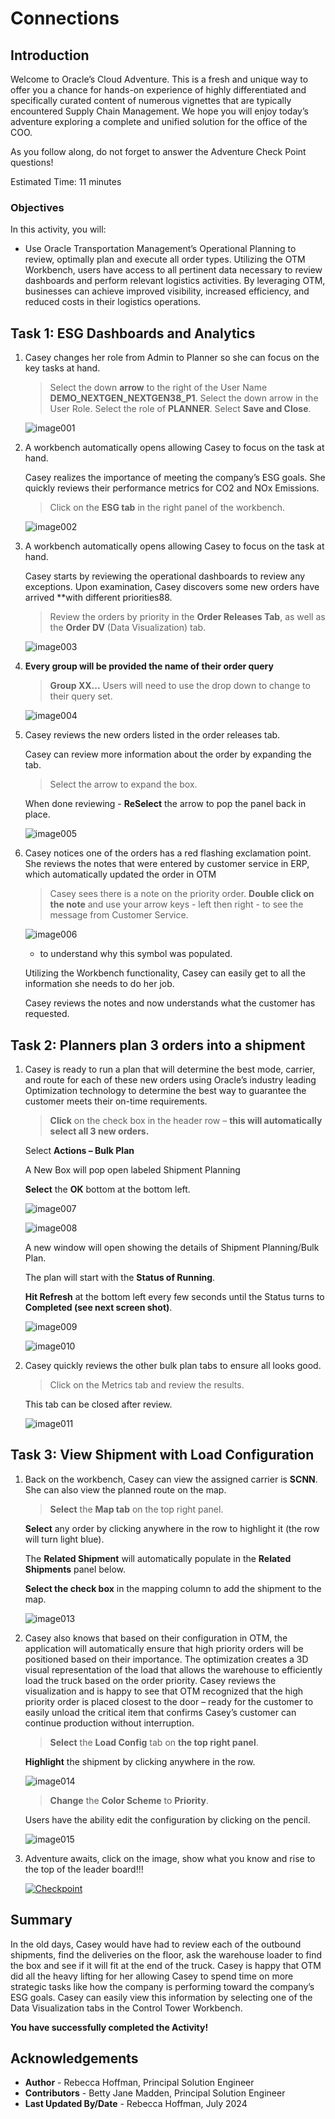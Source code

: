 # Connections

## Introduction

Welcome to Oracle’s Cloud Adventure.  This is a fresh and unique way to offer you a chance for hands-on experience of highly differentiated and specifically curated content of numerous vignettes that are typically encountered Supply Chain Management. We hope you will enjoy today’s adventure exploring a complete and unified solution for the office of the COO.

As you follow along, do not forget to answer the Adventure Check Point questions! 


Estimated Time: 11 minutes


### Objectives

In this activity, you will:
* Use Oracle Transportation Management’s Operational Planning to review, optimally plan and execute all order types. Utilizing the OTM Workbench, users have access to all pertinent data necessary to review dashboards and perform relevant logistics activities.  By leveraging OTM, businesses can achieve improved visibility, increased efficiency, and reduced costs in their logistics operations.


 



## Task 1: ESG Dashboards and Analytics 

1. Casey changes her role from Admin to Planner so she can focus on the key tasks at hand.

    > Select the down **arrow** to the right of the User Name **DEMO_NEXTGEN_NEXTGEN38_P1**. Select the down arrow in the User Role.  Select the role of **PLANNER**.  Select **Save and Close**.

    ![image001](images/image001.png)



2. A workbench automatically opens allowing Casey to focus on the task at hand.  

    Casey realizes the importance of meeting the company’s ESG goals.  She quickly reviews their performance metrics for CO2 and NOx Emissions.


    > Click on the **ESG tab** in the right panel of the workbench.

    ![image002](images/image002.png)



3. A workbench automatically opens allowing Casey to focus on the task at hand. 

    Casey starts by reviewing the operational dashboards to review any exceptions.  Upon examination, Casey discovers some new orders have arrived **with different priorities88.  


    > Review the orders by priority in the **Order Releases Tab**, as well as the **Order DV** (Data Visualization) tab.

    ![image003](images/image003.png)



4. **Every group will be provided the name of their order query**

    > **Group XX...** Users will need to use the drop down to change to their query set.

    ![image004](images/image004.png)



5. Casey reviews the new orders listed in the order releases tab.
    
    Casey can review more information about the order by expanding the tab.


    > Select the arrow to expand the box.  

    When done reviewing - **ReSelect** the arrow to pop the panel back in place.


    ![image005](images/image005.png)



6. Casey notices one of the orders has a red flashing exclamation point.  She reviews the notes that were entered by customer service in ERP, which automatically updated the order in OTM 

    > Casey sees there is a note on the priority order.  **Double click on the note** and use your arrow keys - left then right - to see the message from Customer Service.

    ![image006](images/image006.png)

    - to understand why this symbol was populated.
    
    Utilizing the Workbench functionality, Casey can easily get to all the information she needs to do her job.
   
    Casey reviews the notes and now understands what the customer has requested.


    
## Task 2: Planners plan 3 orders into a shipment

1. Casey is ready to run a plan that will determine the best mode, carrier, and route for each of these new orders using Oracle’s industry leading Optimization technology to determine the best way to guarantee the customer meets their on-time requirements. 

    > **Click** on the check box in the header row – **this will automatically select all 3 new orders.**

    Select **Actions – Bulk Plan**

    A New Box will pop open labeled Shipment Planning

    **Select** the **OK** bottom at the bottom left.

    ![image007](images/image007.png)

    ![image008](images/image008.png)

    A new window will open showing the details of Shipment Planning/Bulk Plan.  
    
    The plan will start with the **Status of Running**.
    
    **Hit Refresh** at the bottom left every few seconds until the Status turns to **Completed (see next screen shot)**.

    ![image009](images/image009.png)

    ![image010](images/image010.png)



2. Casey quickly reviews the other bulk plan tabs to ensure all looks good.

    > Click on the Metrics tab and review the results.
    
    This tab can be closed after review.

    ![image011](images/image011.png)



## Task 3: View Shipment with Load Configuration



1. Back on the workbench, Casey can view the assigned carrier is **SCNN**.  She can also view the planned route on the map.

    > **Select** the **Map tab** on the top right panel.

    **Select** any order by clicking anywhere in the row to highlight it (the row will turn light blue). 
    
    The **Related Shipment** will automatically populate in the **Related Shipments** panel below.

    **Select the check box** in the mapping column to add the shipment to the map.

    ![image013](images/image013.png)



2. Casey also knows that based on their configuration in OTM, the application will automatically ensure that high priority orders will be positioned based on their importance.  The optimization creates a 3D visual representation of the load that allows the warehouse to efficiently load the truck based on the order priority.   Casey reviews the visualization and is happy to see that OTM recognized that the high priority order is placed closest to the door – ready for the customer to easily unload the critical item that confirms Casey’s customer can continue production without interruption.

    > **Select** the **Load Config** tab on **the top right panel**.
        
    **Highlight** the shipment by clicking anywhere in the row.

    ![image014](images/image014.png)


    > **Change** the **Color Scheme** to **Priority**.
    
    Users have the ability edit the configuration by clicking on the pencil. 

    ![image015](images/image015.png)

3. Adventure awaits, click on the image, show what you know and rise to the top of the leader board!!!

    [![Checkpoint](images/cloud-adventure-checkpoint-image.png)](https://apex.oracle.com/pls/apex/f?p=159406:20:::::QN:22) 




## Summary

In the old days, Casey would have had to review each of the outbound shipments, find the deliveries on the floor, ask the warehouse loader to find the box and see if it will fit at the end of the truck.  Casey is happy that OTM did all the heavy lifting for her allowing Casey to spend time on more strategic tasks like how the company is performing toward the company’s ESG goals.  Casey can easily view this information by selecting one of the Data Visualization tabs in the Control Tower Workbench. 

**You have successfully completed the Activity!**






## Acknowledgements
* **Author** - Rebecca Hoffman, Principal Solution Engineer
* **Contributors** -  Betty Jane Madden, Principal Solution Engineer
* **Last Updated By/Date** - Rebecca Hoffman, July 2024

